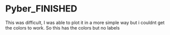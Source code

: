 # Pyber_FINISHED
This was difficult, I was able to plot it in a more simple way but i couldnt get the colors to work. So this has the colors but no labels 
